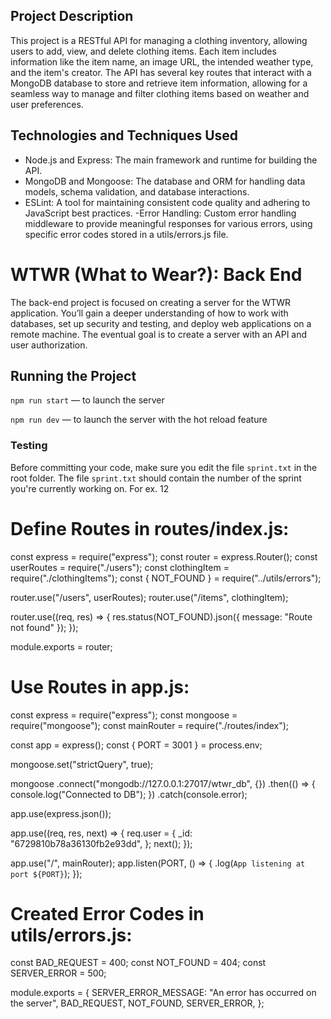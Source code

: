 ## Project Description

This project is a RESTful API for managing a clothing inventory, allowing users to add, view, and delete clothing items. Each item includes information like the item name, an image URL, the intended weather type, and the item's creator. The API has several key routes that interact with a MongoDB database to store and retrieve item information, allowing for a seamless way to manage and filter clothing items based on weather and user preferences.

## Technologies and Techniques Used

- Node.js and Express: The main framework and runtime for building the API.
- MongoDB and Mongoose: The database and ORM for handling data models, schema validation, and database interactions.
- ESLint: A tool for maintaining consistent code quality and adhering to JavaScript best practices.
  -Error Handling: Custom error handling middleware to provide meaningful responses for various errors, using specific error codes stored in a utils/errors.js file.

# WTWR (What to Wear?): Back End

The back-end project is focused on creating a server for the WTWR application. You’ll gain a deeper understanding of how to work with databases, set up security and testing, and deploy web applications on a remote machine. The eventual goal is to create a server with an API and user authorization.

## Running the Project

`npm run start` — to launch the server

`npm run dev` — to launch the server with the hot reload feature

### Testing

Before committing your code, make sure you edit the file `sprint.txt` in the root folder. The file `sprint.txt` should contain the number of the sprint you're currently working on. For ex. 12

# Define Routes in routes/index.js:

const express = require("express");
const router = express.Router();
const userRoutes = require("./users");
const clothingItem = require("./clothingItems");
const { NOT_FOUND } = require("../utils/errors");

router.use("/users", userRoutes);
router.use("/items", clothingItem);

router.use((req, res) => {
res.status(NOT_FOUND).json({ message: "Route not found" });
});

module.exports = router;

# Use Routes in app.js:

const express = require("express");
const mongoose = require("mongoose");
const mainRouter = require("./routes/index");

const app = express();
const { PORT = 3001 } = process.env;

mongoose.set("strictQuery", true);

mongoose
.connect("mongodb://127.0.0.1:27017/wtwr_db", {})
.then(() => {
console.log("Connected to DB");
})
.catch(console.error);

app.use(express.json());

app.use((req, res, next) => {
req.user = {
\_id: "6729810b78a36130fb2e93dd",
};
next();
});

app.use("/", mainRouter);
app.listen(PORT, () => {
.log(`App listening at port ${PORT}`);
});

# Created Error Codes in utils/errors.js:

const BAD_REQUEST = 400;
const NOT_FOUND = 404;
const SERVER_ERROR = 500;

module.exports = {
SERVER_ERROR_MESSAGE: "An error has occurred on the server",
BAD_REQUEST,
NOT_FOUND,
SERVER_ERROR,
};
